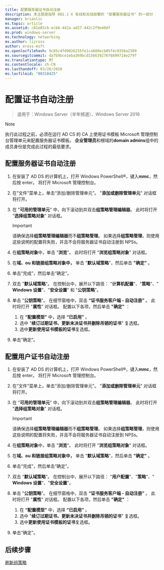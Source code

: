 ```yaml
---
title: 配置服务器证书自动注册
description: 本主题是指导 802.1 X 有线和无线部署的 "部署服务器证书" 的一部分
manager: brianlic
ms.topic: article
ms.assetid: c81e85cb-ecb8-442a-ad27-442c2f9e40df
ms.prod: windows-server
ms.technology: networking
ms.author: lizross
author: eross-msft
ms.openlocfilehash: 9c85c4fd9026155fe1ca880ecb05f4c9358a2309
ms.sourcegitcommit: da7b9bce1eba369bcd156639276f6899714e279f
ms.translationtype: MT
ms.contentlocale: zh-CN
ms.lasthandoff: 03/26/2020
ms.locfileid: "80318425"
---
```

# <a name="configure-certificate-auto-enrollment"></a>配置证书自动注册

>适用于：Windows Server（半年频道）、Windows Server 2016

> [!NOTE]
> 执行此过程之前，必须在运行 AD CS 的 CA 上使用证书模板 Microsoft 管理控制台管理单元来配置服务器证书模板。
**企业管理员**和根域的**domain admins**组中的成员身份是完成此过程的最低要求。

## <a name="configure-server-certificate-auto-enrollment"></a>配置服务器证书自动注册

1. 在安装了 AD DS 的计算机上，打开 Windows PowerShell&reg;，键入**mmc**，然后按 enter。 将打开 Microsoft 管理控制台。
2. 在“文件”菜单上，单击“添加/删除管理单元”。 "**添加或删除管理单元**" 对话框将打开。
3. 在 "**可用的管理单元**" 中，向下滚动到并双击**组策略管理编辑器**。 此时将打开 "**选择组策略对象**" 对话框。

     > [!IMPORTANT]
     > 请确保选择**组策略管理编辑器**而不**组策略管理**。 如果选择**组策略管理**，则使用这些说明的配置将失败，并且不会将服务器证书自动注册到 NPSs。

4. 在**组策略对象**中，单击 "**浏览**"。 此时将打开 "**浏览组策略对象**" 对话框。
5. 在**域、ou 和链接组策略对象中，** 单击 "**默认域策略**"，然后单击 **"确定"** 。
6. 单击“完成”，然后单击“确定”。
7. 双击 "**默认域策略**"。 在控制台中，展开以下路径： "**计算机配置**"、"**策略**"、" **Windows 设置**"、"**安全设置**" 和 "**公钥策略**"。
8. 单击 "**公钥策略**"。 在细节窗格中，双击 **“证书服务客户端 - 自动注册”** 。 此时将打开 "**属性**" 对话框。 配置以下各项，然后单击 **"确定"** ：

     1. 在 **“配置模型”** 中，选择 **“已启用”** 。
     2. 选中 "**续订过期证书、更新未决证书并删除吊销的证书**" 复选框。
     3. 选中**更新使用证书模板的证书**复选框。

9. 单击“确定”。

## <a name="configure-user-certificate-auto-enrollment"></a>配置用户证书自动注册

1. 在安装了 AD DS 的计算机上，打开 Windows PowerShell&reg;，键入**mmc**，然后按 enter。 将打开 Microsoft 管理控制台。
2. 在“文件”菜单上，单击“添加/删除管理单元”。 "**添加或删除管理单元**" 对话框将打开。
3. 在 "**可用的管理单元**" 中，向下滚动到并双击**组策略管理编辑器**。 此时将打开 "**选择组策略对象**" 对话框。

     > [!IMPORTANT]
     > 请确保选择**组策略管理编辑器**而不**组策略管理**。 如果选择**组策略管理**，则使用这些说明的配置将失败，并且不会将服务器证书自动注册到 NPSs。

4. 在**组策略对象**中，单击 "**浏览**"。 此时将打开 "**浏览组策略对象**" 对话框。
5. 在**域、ou 和链接组策略对象中，** 单击 "**默认域策略**"，然后单击 **"确定"** 。
6. 单击“完成”，然后单击“确定”。
7. 双击 "**默认域策略**"。 在控制台中，展开以下路径： "**用户配置**"、"**策略**"、" **Windows 设置**"、"**安全设置**"。
8. 单击 "**公钥策略**"。 在细节窗格中，双击 **“证书服务客户端 - 自动注册”** 。 此时将打开 "**属性**" 对话框。 配置以下各项，然后单击 **"确定"** ：

     1. 在 **“配置模型”** 中，选择 **“已启用”** 。
     2. 选中 "**续订过期证书、更新未决证书并删除吊销的证书**" 复选框。
     3. 选中**更新使用证书模板的证书**复选框。

9. 单击“确定”。

## <a name="next-steps"></a>后续步骤

[刷新组策略](refresh-group-policy.md)
